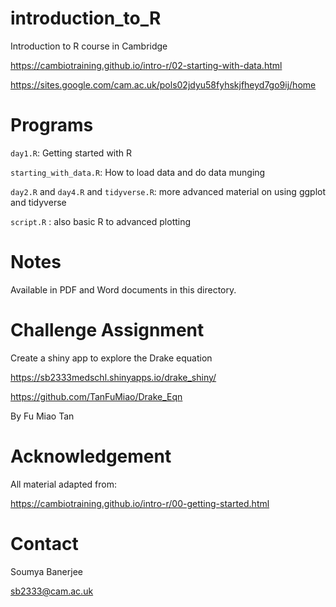 # introduction_to_R

Introduction to R course in Cambridge

https://cambiotraining.github.io/intro-r/02-starting-with-data.html

https://sites.google.com/cam.ac.uk/pols02jdyu58fyhskjfheyd7go9ij/home


# Programs

`day1.R`: Getting started with R

`starting_with_data.R`: How to load data and do data munging

`day2.R` and `day4.R` and `tidyverse.R`: more advanced material on using ggplot and tidyverse

`script.R` : also basic R to advanced plotting

# Notes

Available in PDF and Word documents in this directory.

# Challenge Assignment

Create a shiny app to explore the Drake equation

https://sb2333medschl.shinyapps.io/drake_shiny/

https://github.com/TanFuMiao/Drake_Eqn

By Fu Miao Tan

# Acknowledgement

All material adapted from:

https://cambiotraining.github.io/intro-r/00-getting-started.html

# Contact

Soumya Banerjee

sb2333@cam.ac.uk


